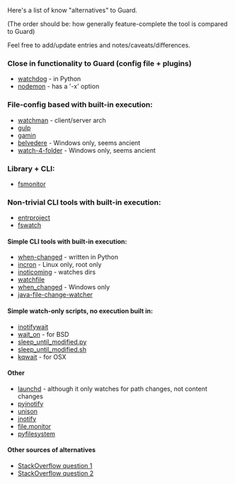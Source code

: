 Here's a list of know "alternatives" to Guard.

(The order should be: how generally feature-complete the tool is compared to Guard)

Feel free to add/update entries and notes/caveats/differences.

### Close in functionality to Guard (config file + plugins)
- [watchdog](https://github.com/gorakhargosh/watchdog) - in Python
- [nodemon](https://github.com/remy/nodemon) - has a '-x' option

### File-config based with built-in execution:
- [watchman](https://facebook.github.io/watchman/) - client/server arch
- [gulp](https://github.com/gulpjs/gulp/blob/master/docs/getting-started.md)
- [gamin](https://people.gnome.org/~veillard/gamin/config.html)
- [belvedere](http://lifehacker.com/341950/belvedere-automates-your-self-cleaning-pc) - Windows only, seems ancient
- [watch-4-folder](http://leelusoft.blogspot.in/2011/10/watch-4-folder-23.html) - Windows only, seems ancient

### Library + CLI:
- [fsmonitor](https://www.npmjs.com/package/fsmonitor)

### Non-trivial CLI tools with built-in execution:
- [entrproject](http://entrproject.org/)
- [fswatch](https://github.com/emcrisostomo/fswatch)


#### Simple CLI tools with built-in execution:
- [when-changed](https://github.com/joh/when-changed) - written in Python
- [incron](http://inotify.aiken.cz/?section=incron&page=about&lang=en) - Linux only, root only
- [inoticoming](http://manpages.ubuntu.com/manpages/natty/en/man1/inoticoming.1.html) - watches dirs
- [watchfile](http://swarminglogic.com/jotting/2014_02_watchfile)
- [when_changed](https://github.com/benblamey/when_changed) - Windows only
- [java-file-change-watcher](https://github.com/yankee42/java-file-change-watcher)

#### Simple watch-only scripts, no execution built in:
- [inotifywait](https://github.com/rvoicilas/inotify-tools/wiki)
- [wait_on](https://trac.macports.org/browser/trunk/dports/sysutils/wait_on/Portfile) - for BSD
- [sleep_until_modified.py](https://bitbucket.org/denilsonsa/small_scripts/src/542edd54d290d476603e939027ca654b25487d85/sleep_until_modified.py?at=default)
- [sleep_until_modified.sh](https://bitbucket.org/denilsonsa/small_scripts/src/542edd54d290d476603e939027ca654b25487d85/sleep_until_modified.sh?at=default)
- [kqwait](https://github.com/sschober/kqwait) - for OSX

#### Other
- [launchd](https://en.wikipedia.org/wiki/Launchd) - although it only watches for path changes, not content changes
- [pyinotify](https://github.com/seb-m/pyinotify)
- [unison](https://webdav.seas.upenn.edu/viewvc/unison/trunk/src/fsmonitor.py?view=markup&pathrev=471)
- [jnotify](http://jnotify.sourceforge.net)
- [file.monitor](https://github.com/pke/file.monitor)
- [pyfilesystem](https://github.com/PyFilesystem/pyfilesystem)


#### Other sources of alternatives
- [StackOverflow question 1](http://superuser.com/questions/181517/how-to-execute-a-command-whenever-a-file-changes/778876#778876)
- [StackOverflow question 2](http://stackoverflow.com/questions/1515730/is-there-a-command-like-watch-or-inotifywait-on-the-mac)

